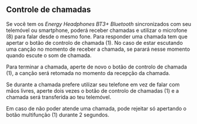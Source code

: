 ## Controle de chamadas

Se você tem os *Energy Headphones BT3+ Bluetooth* sincronizados com seu telemóvel ou smartphone, poderá receber chamadas e utilizar o microfone (8) para falar desde o mesmo fone.
Para responder uma chamada tem que apertar o botão de controlo de chamada (1). No caso de estar escutando uma canção no momento de receber a chamada, se parará nesse momento quando escute o som de chamada. 

Para terminar a chamada, aperte de novo o botão de controlo de chamada (1), a canção será retomada no momento da recepção da chamada.

Se durante a chamada prefere utilizar seu telefone em vez de falar com mãos livres, aperte dois vezes o botão de controlo de chamadas (1) e a chamada será transferida ao teu telemóvel.

Em caso de não poder atende uma chamada, pode rejeitar só apertando o botão multifunção (1) durante 2 segundos. 
